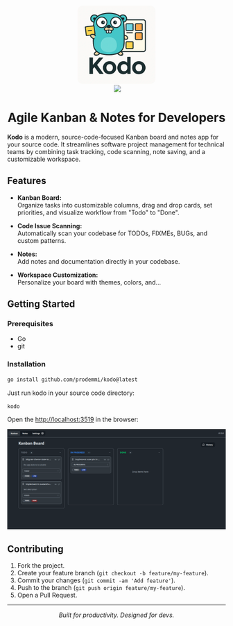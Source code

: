 <div align="center">
    <img src="./assets/logo.webp" width="180" style="border-radius: 12px" />
    <div align="center">
      <img src="https://img.shields.io/github/go-mod/go-version/prodemmi/kodo" alt="">
      <img src="https://img.shields.io/badge/Go-go.dev-%230e90e8?link=https%3A%2F%2Fpkg.go.dev%2Fgithub.com%2Fprodemmi%2Fkodo">
  </div>
</div>

<h1 align="center">Agile Kanban & Notes for Developers</h1>

**Kodo** is a modern, source-code-focused Kanban board and notes app for your source code. It streamlines software project management for technical teams by combining task tracking, code scanning, note saving, and a customizable workspace.

## Features

- **Kanban Board:**  
  Organize tasks into customizable columns, drag and drop cards, set priorities, and visualize workflow from "Todo" to "Done".

- **Code Issue Scanning:**  
  Automatically scan your codebase for TODOs, FIXMEs, BUGs, and custom patterns.

- **Notes:**  
  Add notes and documentation directly in your codebase.

- **Workspace Customization:**  
  Personalize your board with themes, colors, and...

## Getting Started

### Prerequisites
- Go
- git

### Installation
```bash
go install github.com/prodemmi/kodo@latest
```
Just run kodo in your source code directory:
```bash
kodo
```

Open the [http://localhost:3519](http://localhost:3519) in the browser:

<div align="center">
    <img src="./assets/screenshot.png" />
</div>

## Contributing

1. Fork the project.
2. Create your feature branch (`git checkout -b feature/my-feature`).
3. Commit your changes (`git commit -am 'Add feature'`).
4. Push to the branch (`git push origin feature/my-feature`).
5. Open a Pull Request.

---

<p align="center">
  <i>Built for productivity. Designed for devs.</i>
</p>